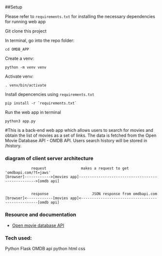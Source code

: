 ##Setup

Please refer to `requirements.txt` for installing the necessary dependencies for running web app

Git clone this project

In terminal, go into the repo folder:

```
cd OMDB_APP
```

Create a venv:

```
python -m venv venv
```

Activate venv:

```
. venv/bin/activate
```

Install depencencies using `requirements.txt`

```
pip install -r `requirements.txt`
```

Run the web app in terminal

```
python3 app.py
```

#This is a back-end web app which allows users to search for movies and obtain the list of movies as a set of links. The data is fetched from the Open Movie Database API - OMDB API. Users search history will be stored in /history.

### diagram of client server architecture

```
            request                makes a request to get 'omdbapi.com/?t=jaws'
[browser]------------>[movies app]-------------------------------------------------->[omdb api]


            response                    JSON response from omdbapi.com
[browser]<------------[movies app]<--------------------------------------------------[omdb api]
```

### Resource and documentation

-   [Open movie database API](http://www.omdbapi.com/)

### Tech used:

Python Flask
OMDB api
python
html
css
